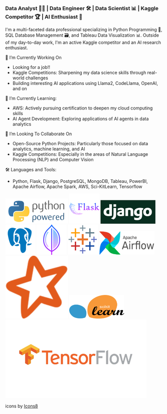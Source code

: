 ### Data Analyst 👨‍💻 | Data Engineer 🛠️ | Data Scientist 📊 | Kaggle Competitor 🏆 | AI Enthusiast 🤖

I'm a multi-faceted data professional specializing in Python Programming 🐍, SQL Database Management 🗃️, and Tableau Data Visualization 📊. Outside of my day-to-day work, I'm an active Kaggle competitor and an AI research enthusiast.

🔭 I’m Currently Working On
- Looking for a job!! 
- Kaggle Competitions: Sharpening my data science skills through real-world challenges
- Building interesting AI applications using Llama2, CodeLlama, OpenAI, and on

🌱 I’m Currently Learning:
- AWS: Actively pursuing certification to deepen my cloud computing skills
- AI Agent Development: Exploring applications of AI agents in data analytics

👯 I’m Looking To Collaborate On
- Open-Source Python Projects: Particularly those focused on data analytics, machine learning, and AI
- Kaggle Competitions: Especially in the areas of Natural Language Processing (NLP) and Computer Vision

🛠️ Languages and Tools:
- Python, Flask, Django, PostgreSQL, MongoDB, Tableau, PowerBI, Apache Airflow, Apache Spark, AWS, Sci-KitLearn, Tensorflow 

![Python](./assets/python-powered-w-200x80.png)
![Flask](./assets/icons8-flask-96.png)
<img src="./assets/django.png" alt="Python Django" width="175" height="75">
![PostgreSQL](./assets/icons8-postgresql-96.png)
![MongoDB](./assets/icons8-mongo-db-96.png)
![Tableau](./assets/icons8-tableau-software-96.png)
<img src="./assets/resized_airflow-1.png" alt="Airflow" width="175" height="75">
<img src="./assets/spark_icon.png" alt="Airflow" width="200" height="200">
<img src="./assets/Scikit_learn.png" alt="Scikit-Learn" width="175" height="75">
<img src="./assets/tf_icon.png" alt="Scikit-Learn" width="450" height="250">





<a target="_blank" href="https://icons8.com/icon/Rc0Xn5AtE8kX/python"></a> icons by <a target="_blank" href="https://icons8.com">Icons8</a>



